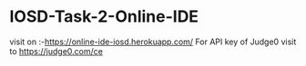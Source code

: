 # IOSD-Task-2-Online-IDE
visit on :-https://online-ide-iosd.herokuapp.com/
For API key of Judge0 visit to https://judge0.com/ce 
